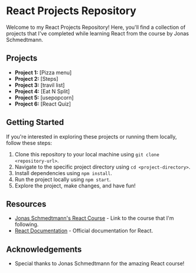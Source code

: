 # React Projects Repository

Welcome to my React Projects Repository! Here, you'll find a collection of projects that I've completed while learning React from the course by Jonas Schmedtmann.

## Projects

- **Project 1:** [Pizza menu]
- **Project 2:** [Steps]
- **Project 3:** [travil list]
- **Project 4:** [Eat N Split]
- **Project 5:** [usepopcorn]
- **Project 6:** [React Quiz]


## Getting Started

If you're interested in exploring these projects or running them locally, follow these steps:

1. Clone this repository to your local machine using `git clone <repository-url>`.
2. Navigate to the specific project directory using `cd <project-directory>`.
3. Install dependencies using `npm install`.
4. Run the project locally using `npm start`.
5. Explore the project, make changes, and have fun!

## Resources

- [Jonas Schmedtmann's React Course](https://www.udemy.com/share/108PTK3@watBfdm8-e1GC0c9KQub5Gvbhhld7wyjW-dokpovY7oWwVvuw2go4TvtZpVlyIDMPA==/) - Link to the course that I'm following.
- [React Documentation](https://reactjs.org/docs/getting-started.html) - Official documentation for React.


## Acknowledgements

- Special thanks to Jonas Schmedtmann for the amazing React course!
